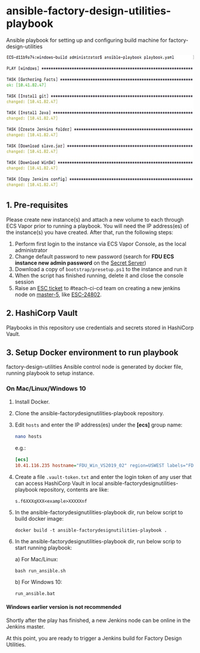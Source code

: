 # ansible-factory-design-utilities-playbook

Ansible playbook for setting up and configuring build machine for factory-design-utilities

 <img src="docs/1.running-playbook.jpg" width="600" height="359"> 
 

## 1. Pre-requisites

Please create new instance(s) and attach a new volume to each through ECS Vapor prior to running a playbook. You will need the IP address(es) of the instance(s) you have created. After that, run the following steps:

1. Perform first login to the instance via ECS Vapor Console, as the local administrator
2. Change default password to new password (search for **FDU ECS instance new admin password** on the [Secret Server](https://secrets.autodesk.com/))
3. Download a copy of `bootstrap/presetup.ps1` to the instance and run it
4. When the script has finished running, delete it and close the console session
5. Raise an [ESC ticket](https://engineering.autodesk.com/esc/) to #teach-ci-cd team on creating a new jenkins node on [master-5](https://master-5.jenkins.autodesk.com/computer/), like [ESC-24802](https://jira.autodesk.com/browse/ESC-24802).

## 2. HashiCorp Vault

Playbooks in this repository use credentials and secrets stored in HashiCorp Vault.

## 3. Setup Docker environment to run playbook

factory-design-utilities Ansible control node is generated by docker file, running playbook to setup instance.

### On Mac/Linux/Windows 10

1. Install Docker.

2. Clone the ansible-factorydesignutilities-playbook repository.

3. Edit `hosts` and enter the IP address(es) under the **[ecs]** group name:

   ```bash
   nano hosts
   ```

   e.g.:

   ```ini
   [ecs]
   10.41.116.235 hostname="FDU_Win_VS2019_02" region=USWEST labels="FDU_Win_VS2019"
   ```

4. Create a file `.vault-token.txt` and enter the login token of any user that can access HashiCorp Vault in local ansible-factorydesignutilities-playbook repository, contents are like:

   ```
   s.f6XXXqXXX<example>XXXXXnf
   ```

5. In the ansible-factorydesignutilities-playbook dir, run below script to build docker image:

   ```
   docker build -t ansible-factorydesignutilities-playbook .
   ```

6. In the ansible-factorydesignutilities-playbook dir, run below scrip to start running playbook:

   a) For Mac/Linux:

   ```
   bash run_ansible.sh
   ```

   b) For Windows 10: 

   ```
   run_ansible.bat
   ```

#### Windows earlier version is not recommended


Shortly after the play has finished, a new Jenkins node can be online in the Jenkins master.

At this point, you are ready to trigger a Jenkins build for Factory Design Utilities.
